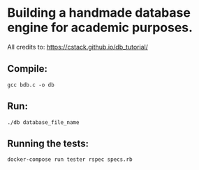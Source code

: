 # Building a handmade database engine for academic purposes.

All credits to: https://cstack.github.io/db_tutorial/

## Compile:
`gcc bdb.c -o db`

## Run:
`./db database_file_name`

## Running the tests:
`docker-compose run tester rspec specs.rb`

